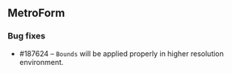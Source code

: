 ## MetroForm

### Bug fixes

* \#187624 – `Bounds` will be applied properly in higher resolution environment. 

